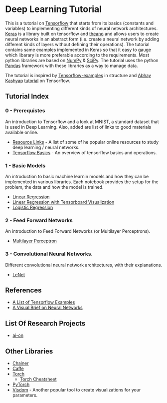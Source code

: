# Deep Learning Tutorial
This is a tutorial on [Tensorflow](https://www.tensorflow.org/) that starts from its basics (constants and variables) to implementing different kinds of neural network architectures. [Keras](https://keras.io/) is a library built on tensorflow and [theano](http://deeplearning.net/software/theano/) and allows users to create neural networks in an abstract form (i.e. create a neural network by adding different kinds of layers without defining their operations). The tutorial contains same examples implemented in Keras so that it easy to gauge which libarary is more preferable according to the requirements. Most python libraries are based on [NumPy](http://www.numpy.org/) & [SciPy](https://www.scipy.org/). The tutorial uses the python [Pandas](http://pandas.pydata.org/) framework with these libraries as a way to manage data.

The tutorial is inspired by [Tensorflow-examples](https://github.com/aymericdamien/TensorFlow-Examples) in structure and [Abhay Kashyap](https://github.com/abhay1) [tutorial](https://github.com/abhay1/tf_rundown) on Tensorflow.

## Tutorial Index
### 0 - Prerequistes
An introduction to Tensorflow and a look at MNIST, a standard dataset that is used in Deep Learning. Also, added are list of links to good materials available online.
- [Resource Links](https://github.com/codehacken/DL-Tutorial/blob/master/Ch-0-Prerequisite/Resources.ipynb) - A list of some of he popular online resources to study deep learning / neural networks.
- [Tensorflow Basics](https://github.com/codehacken/DL-Tutorial/blob/master/Ch-0-Prerequisite/tf-basics.ipynb) - An overview of tensorflow basics and operations.

### 1 - Basic Models
An introduction to basic machine learnin models and how they can be implemented in various libraries. Each notebook provides the setup for the problem, the data and how the model is trained.
- [Linear Regression](https://github.com/codehacken/DL-Tutorial/blob/master/Ch-1-Basic-Models/Linear%20Regression.ipynb)
- [Linear Regression with Tensorboard Visualization](https://github.com/codehacken/DL-Tutorial/blob/master/Ch-1-Basic-Models/Linear%20Regression-Tensorboard.ipynb)
- [Logistic Regression](https://github.com/codehacken/DL-Tutorial/blob/master/Ch-1-Basic-Models/Logisitic%20Regression.ipynb)

### 2 - Feed Forward Networks
An introduction to Feed Forward Networks (or Multilayer Perceptrons).
- [Multilayer Perceptron](https://github.com/codehacken/DL-Tutorial/blob/master/Ch-2-Feed-Neural-Networks/Multilayer-Perceptron.ipynb)

### 3 - Convolutional Neural Networks.
Different convolutional neural network architectures, with their explanations.
- [LeNet](https://github.com/codehacken/DL-Tutorial/blob/master/Ch-3-Convolutional-Networks/LeNet.ipynb)

## References
- [A List of Tensorflow Examples](https://github.com/aymericdamien/TensorFlow-Examples)
- [A Visual Brief on Neural Networks](http://www.asimovinstitute.org/neural-network-zoo/?utm_source=mybridge&utm_medium=blog&utm_campaign=read_more)

## List Of Research Projects
- [ai-on](http://ai-on.org/projects/)

## Other Libraries
- [Chainer](https://chainer.org/)
- [Caffe](http://caffe.berkeleyvision.org/)
- [Torch](http://torch.ch/)
  - [Torch Cheatsheet](https://github.com/torch/torch7/wiki/Cheatsheet)
- [PyTorch](http://pytorch.org/)  
- [Visdom](https://github.com/facebookresearch/visdom) - Another popular tool to create visualizations for your parameters.
